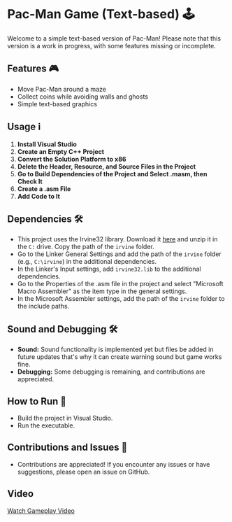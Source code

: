 # Pac-Man Game (Text-based) 🕹️

Welcome to a simple text-based version of Pac-Man! Please note that this version is a work in progress, with some features missing or incomplete.

## Features 🎮
- Move Pac-Man around a maze
- Collect coins while avoiding walls and ghosts
- Simple text-based graphics

## Usage ℹ️
1. **Install Visual Studio**
2. **Create an Empty C++ Project**
3. **Convert the Solution Platform to x86**
4. **Delete the Header, Resource, and Source Files in the Project**
5. **Go to Build Dependencies of the Project and Select .masm, then Check It**
6. **Create a .asm File**
7. **Add Code to It**

## Dependencies 🛠️
- This project uses the Irvine32 library. Download it [here](link-to-download) and unzip it in the `C:` drive. Copy the path of the `irvine` folder.
- Go to the Linker General Settings and add the path of the `irvine` folder (e.g., `C:\irvine`) in the additional dependencies.
- In the Linker's Input settings, add `irvine32.lib` to the additional dependencies.
- Go to the Properties of the .asm file in the project and select "Microsoft Macro Assembler" as the item type in the general settings.
- In the Microsoft Assembler settings, add the path of the `irvine` folder to the include paths.

## Sound and Debugging 🛠️
- **Sound:** Sound functionality is implemented yet but files be added in future updates that's why it can create warning sound but game works fine.
- **Debugging:** Some debugging is remaining, and contributions are appreciated.

## How to Run 🚀
- Build the project in Visual Studio.
- Run the executable.

## Contributions and Issues 🙌
- Contributions are appreciated! If you encounter any issues or have suggestions, please open an issue on GitHub.

## Video
[Watch Gameplay Video](https://drive.google.com/file/d/1cChtQMueCt0uTdb17Lnk71_08nDZ_sbs/preview)
